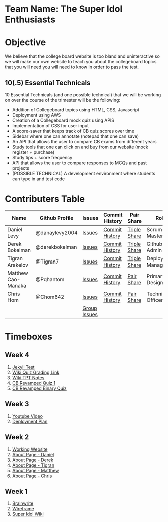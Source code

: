 # Team Name: The Super Idol Enthusiasts

# Objective
We believe that the college board website is too bland and uninteractive so we will make our own website to teach you about the collegeboard topics that you will need you will need to know in order to pass the test.

## 10(.5) Essential Technicals
10 Essential Technicals (and one possible technical) that we will be working on over the course of the trimester will be the following:
* Addition of Collegeboard topics using HTML, CSS, Javascript
* Deployment using AWS
* Creation of a Collegeboard mock quiz using APIS
* Implementation of CSS for user input
* A score-saver that keeps track of CB quiz scores over time
* Sidebar where one can annotate (notepad that one can save)
* An API that allows the user to compare CB exams from different years
* Study tools that one can click on and buy from our website (mock register + purchase)
* Study tips + score frequency
* API that allows the user to compare responses to MCQs and past projects
* (POSSIBLE TECHNICAL) A development environment where students can type in and test code


# Contributers Table
| Name | Github Profile | Issues | Commit History | Pair Share | Role |
| - | - | - | - | - | - |
| Daniel Levy | @danaylevy2004 | [Issues](https://github.com/danaylevy2004/thesuperidolenthusiasts/issues?q=is%3Aissue+is%3Aopen+label%3ADaniel) | [Commit History](https://github.com/danaylevy2004/thesuperidolenthusiasts/commits?author=danaylevy2004) | [Triple Share](https://docs.google.com/document/d/1vTDoN6EwwSgW9PMBTnSQZSWHLS3bLMHj9KLXnAamV6o/edit#) | Scrum Master |
| Derek Bokelman | @derekbokelman |  [Issues](https://github.com/danaylevy2004/thesuperidolenthusiasts/issues?q=is%3Aissue+is%3Aopen+label%3ADerek) | [Commit History](https://github.com/danaylevy2004/thesuperidolenthusiasts/commits?author=derekbokelman) |[Triple Share](https://docs.google.com/document/d/1vTDoN6EwwSgW9PMBTnSQZSWHLS3bLMHj9KLXnAamV6o/edit#) | Github Admin
| Tigran Arakelov | @Tigran7 | [Issues](https://github.com/danaylevy2004/thesuperidolenthusiasts/issues?q=is%3Aissue+is%3Aopen+label%3ATigran) | [Commit History](https://github.com/danaylevy2004/thesuperidolenthusiasts/commits?author=Tigran7) | [Triple Share](https://docs.google.com/document/d/1vTDoN6EwwSgW9PMBTnSQZSWHLS3bLMHj9KLXnAamV6o/edit#) | Deployment Manager |
| Matthew Cao-Manaka | @Pqhantom | [Issues]() | [Commit History](https://github.com/danaylevy2004/thesuperidolenthusiasts/commits?author=Pqhantom) | [Pair Share](https://docs.google.com/document/d/1b9SzFx7g9hf_kJIfIe7iW0cuRWeknSvzfgSPGQGoQYA/edit?usp=sharing) | Primary Designer |
| Chris Hom | @Chom642 | [Issues](https://github.com/danaylevy2004/thesuperidolenthusiasts/issues?q=is%3Aissue+is%3Aopen+label%3AChris) | [Commit History](https://github.com/danaylevy2004/thesuperidolenthusiasts/commits?author=Chom642) | [Pair Share](https://docs.google.com/document/d/1b9SzFx7g9hf_kJIfIe7iW0cuRWeknSvzfgSPGQGoQYA/edit?usp=sharing) | Technical Officer |
| | | [Group Issues](https://github.com/danaylevy2004/thesuperidolenthusiasts/issues?q=is%3Aissue+is%3Aopen+label%3AGroup) | |


# Timeboxes
## Week 4
1. [Jekyll Test](https://danaylevy2004.github.io/)
2. [Wiki Quiz Grading Link](https://github.com/danaylevy2004/thesuperidolenthusiasts/wiki/Quiz-Grading)
3. [Wiki TPT Notes](https://github.com/danaylevy2004/thesuperidolenthusiasts/wiki/TPT-Notes)
4. [CB Revamped Quiz 1](https://cbrevamped.tk/quizCollab/)
5. [CB Revamped Binary Quiz](https://cbrevamped.tk/binary/)


## Week 3
1. [Youtube Video](https://www.youtube.com/watch?v=8sx4Tg1hjc4)
2. [Deployment Plan](https://github.com/danaylevy2004/thesuperidolenthusiasts/wiki/Management-Plans#nginx-configuration)

## Week 2
1. [Working Website](cbrevamped.tk)
2. [About Page - Daniel](https://github.com/danaylevy2004/thesuperidolenthusiasts/commit/c1b02c7ffd3d4c3ba61e27ae4c9dadccf0b50d33)
3. [About Page - Derek](https://github.com/danaylevy2004/thesuperidolenthusiasts/commit/878324398fd6ca4ffc1643799d09eb2b792f2e65)
4. [About Page - Tigran](https://github.com/danaylevy2004/thesuperidolenthusiasts/commit/96897e11f52681facd9c1394407ddaec03ee1567)
5. [About Page - Matthew](https://github.com/danaylevy2004/thesuperidolenthusiasts/commit/f9a846a961000afd977bc2cf18db355471b87de1)
6. [About Page - Chris](https://github.com/danaylevy2004/thesuperidolenthusiasts/commit/32549b756bf68634e8076c8f87aa344696d66eb9)

## Week 1
1. [Brainwrite](https://docs.google.com/document/d/1lDuDgybry4vVBUnmof-Qz4GsOFFLKy2j-LrzayH15_M/edit)
2. [Wireframe](https://docs.google.com/drawings/d/1S4pNF6iEtPJodEpfkP145sHornbI1sEqG6sGdrGtWGo/edit)
3. [Super Idol Wiki](https://github.com/danaylevy2004/thesuperidolenthusiasts/wiki)
